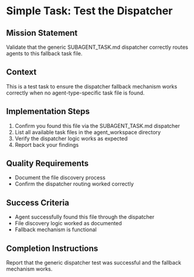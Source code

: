 # Simple Task: Test the Dispatcher

## Mission Statement
Validate that the generic SUBAGENT_TASK.md dispatcher correctly routes agents to this fallback task file.

## Context
This is a test task to ensure the dispatcher fallback mechanism works correctly when no agent-type-specific task file is found.

## Implementation Steps
1. Confirm you found this file via the SUBAGENT_TASK.md dispatcher
2. List all available task files in the agent_workspace directory
3. Verify the dispatcher logic works as expected
4. Report back your findings

## Quality Requirements
- Document the file discovery process
- Confirm the dispatcher routing worked correctly

## Success Criteria
- Agent successfully found this file through the dispatcher
- File discovery logic worked as documented
- Fallback mechanism is functional

## Completion Instructions
Report that the generic dispatcher test was successful and the fallback mechanism works.